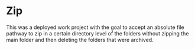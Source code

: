 # Zip
This was a deployed work project with the goal to accept an absolute file pathway to zip in a certain directory level of the folders without zipping the main folder and then deleting the folders that were archived.
